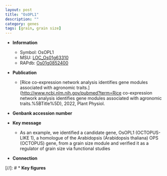 ```yaml
---
layout: post
title: "OsOPL1"
description: ""
category: genes
tags: [grain, grain size]
---
```


* **Information**  
    + Symbol: OsOPL1  
    + MSU: [LOC_Os01g63310](http://rice.uga.edu/cgi-bin/ORF_infopage.cgi?orf=LOC_Os01g63310)  
    + RAPdb: [Os01g0852400](http://rapdb.dna.affrc.go.jp/viewer/gbrowse_details/irgsp1?name=Os01g0852400)  

* **Publication**  
    + [Rice co-expression network analysis identifies gene modules associated with agronomic traits.](http://www.ncbi.nlm.nih.gov/pubmed?term=Rice co-expression network analysis identifies gene modules associated with agronomic traits.%5BTitle%5D), 2022, Plant Physiol.

* **Genbank accession number**  

* **Key message**  
    + As an example, we identified a candidate gene, OsOPL1 (OCTOPUS-LIKE 1), a homologue of the Arabidopsis (Arabidopsis thaliana) OPS (OCTOPUS) gene, from a grain size module and verified it as a regulator of grain size via functional studies

* **Connection**  

[//]: # * **Key figures**  



